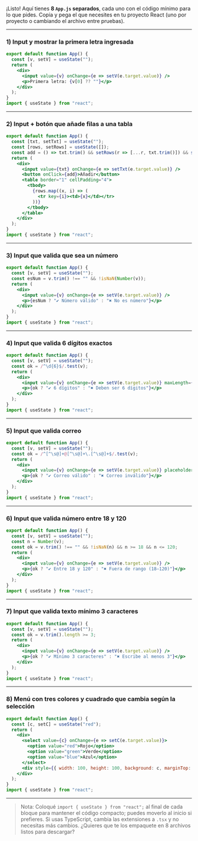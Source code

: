 ¡Listo! Aquí tienes **8 `App.js` separados**, cada uno con el código mínimo para lo que pides. Copia y pega el que necesites en tu proyecto React (uno por proyecto o cambiando el archivo entre pruebas).

---

### 1) Input y mostrar la **primera letra** ingresada

```jsx
export default function App() {
  const [v, setV] = useState("");
  return (
    <div>
      <input value={v} onChange={e => setV(e.target.value)} />
      <p>Primera letra: {v[0] ?? ""}</p>
    </div>
  );
}
import { useState } from "react";
```

---

### 2) Input + botón que **añade filas a una tabla**

```jsx
export default function App() {
  const [txt, setTxt] = useState("");
  const [rows, setRows] = useState([]);
  const add = () => txt.trim() && setRows(r => [...r, txt.trim()]) && setTxt("");
  return (
    <div>
      <input value={txt} onChange={e => setTxt(e.target.value)} />
      <button onClick={add}>Añadir</button>
      <table border="1" cellPadding="4">
        <tbody>
          {rows.map((x, i) => (
            <tr key={i}><td>{x}</td></tr>
          ))}
        </tbody>
      </table>
    </div>
  );
}
import { useState } from "react";
```

---

### 3) Input que **valida que sea un número**

```jsx
export default function App() {
  const [v, setV] = useState("");
  const esNum = v.trim() !== "" && !isNaN(Number(v));
  return (
    <div>
      <input value={v} onChange={e => setV(e.target.value)} />
      <p>{esNum ? "✔ Número válido" : "✖ No es número"}</p>
    </div>
  );
}
import { useState } from "react";
```

---

### 4) Input que **valida 6 dígitos exactos**

```jsx
export default function App() {
  const [v, setV] = useState("");
  const ok = /^\d{6}$/.test(v);
  return (
    <div>
      <input value={v} onChange={e => setV(e.target.value)} maxLength={6} />
      <p>{ok ? "✔ 6 dígitos" : "✖ Deben ser 6 dígitos"}</p>
    </div>
  );
}
import { useState } from "react";
```

---

### 5) Input que **valida correo**

```jsx
export default function App() {
  const [v, setV] = useState("");
  const ok = /^[^\s@]+@[^\s@]+\.[^\s@]+$/.test(v);
  return (
    <div>
      <input value={v} onChange={e => setV(e.target.value)} placeholder="correo@dominio.com" />
      <p>{ok ? "✔ Correo válido" : "✖ Correo inválido"}</p>
    </div>
  );
}
import { useState } from "react";
```

---

### 6) Input que **valida número entre 18 y 120**

```jsx
export default function App() {
  const [v, setV] = useState("");
  const n = Number(v);
  const ok = v.trim() !== "" && !isNaN(n) && n >= 18 && n <= 120;
  return (
    <div>
      <input value={v} onChange={e => setV(e.target.value)} />
      <p>{ok ? "✔ Entre 18 y 120" : "✖ Fuera de rango (18–120)"}</p>
    </div>
  );
}
import { useState } from "react";
```

---

### 7) Input que **valida texto mínimo 3 caracteres**

```jsx
export default function App() {
  const [v, setV] = useState("");
  const ok = v.trim().length >= 3;
  return (
    <div>
      <input value={v} onChange={e => setV(e.target.value)} />
      <p>{ok ? "✔ Mínimo 3 caracteres" : "✖ Escribe al menos 3"}</p>
    </div>
  );
}
import { useState } from "react";
```

---

### 8) Menú con **tres colores** y cuadrado que cambia según la selección

```jsx
export default function App() {
  const [c, setC] = useState("red");
  return (
    <div>
      <select value={c} onChange={e => setC(e.target.value)}>
        <option value="red">Rojo</option>
        <option value="green">Verde</option>
        <option value="blue">Azul</option>
      </select>
      <div style={{ width: 100, height: 100, background: c, marginTop: 10 }} />
    </div>
  );
}
import { useState } from "react";
```

---

> Nota: Coloqué `import { useState } from "react";` al final de cada bloque para mantener el código compacto; puedes moverlo al inicio si prefieres. Si usas TypeScript, cambia las extensiones a `.tsx` y no necesitas más cambios. ¿Quieres que te los empaquete en 8 archivos listos para descargar?
